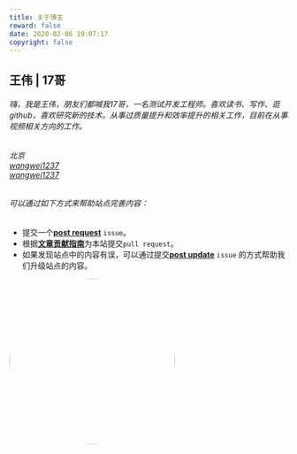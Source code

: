 ```yaml
---
title: 关于博主
reward: false
date: 2020-02-06 19:07:17
copyright: false
---
```


<script src="https://use.fontawesome.com/39301eb177.js"></script>

## 王伟 | 17哥
###### 嗨，我是王伟，朋友们都喊我17哥，一名测试开发工程师。喜欢读书、写作、逛 github，喜欢研究新的技术。从事过质量提升和效率提升的相关工作，目前在从事视频相关方向的工作。

###### <i class="fa fa-map-marker" style="color:#0681D0"></i> 北京 <br /><i class="fa fa-github" style="color:#0681D0"></i> [wangwei1237](https://github.com/wangwei1237) <br /> <i class="fa fa-envelope" style="color:#0681D0"></i> [wangwei1237](mailto:wangwei1237@gmail.com)

###### 可以通过如下方式来帮助站点完善内容：
* 提交一个[**post request**](https://github.com/wangwei1237/wangwei1237.github.io_src/issues/new?assignees=&labels=new+post&template=post_request.md) `issue`。
* 根据[**文章贡献指南**](https://github.com/wangwei1237/wangwei1237.github.io_src/blob/master/CONTRIBUTING.md)为本站提交`pull request`。
* 如果发现站点中的内容有误，可以通过提交[**post update**](https://github.com/wangwei1237/wangwei1237.github.io_src/issues/new?assignees=&labels=post+update&template=post_update.md) `issue` 的方式帮助我们升级站点的内容。

<div>
    <p> </p>
    <p> </p>
    <img src="/aboutme/index/17.jpeg" alt="avatar" width="300" style="border-radius:50%">
    <p> </p>
    <p> </p>
</div>



